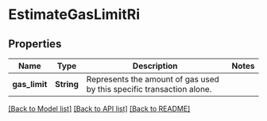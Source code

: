 # EstimateGasLimitRi

## Properties

Name | Type | Description | Notes
------------ | ------------- | ------------- | -------------
**gas_limit** | **String** | Represents the amount of gas used by this specific transaction alone. | 

[[Back to Model list]](../README.md#documentation-for-models) [[Back to API list]](../README.md#documentation-for-api-endpoints) [[Back to README]](../README.md)


